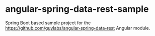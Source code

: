 angular-spring-data-rest-sample
===============================

Spring Boot based sample project for the https://github.com/guylabs/angular-spring-data-rest Angular module.
